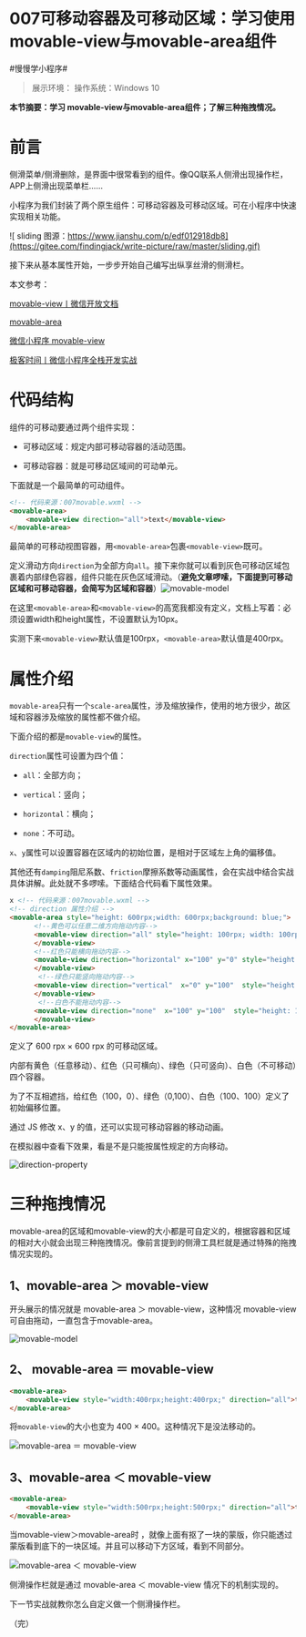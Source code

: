 # 007可移动容器及可移动区域：学习使用movable-view与movable-area组件

#慢慢学小程序#

> 展示环境：
> 操作系统：Windows 10 

**本节摘要：学习 movable-view与movable-area组件；了解三种拖拽情况。**

# 前言

侧滑菜单/侧滑删除，是界面中很常看到的组件。像QQ联系人侧滑出现操作栏，APP上侧滑出现菜单栏……

小程序为我们封装了两个原生组件：可移动容器及可移动区域。可在小程序中快速实现相关功能。

![ sliding 图源：https://www.jianshu.com/p/edf012918db8](https://gitee.com/findingjack/write-picture/raw/master/sliding.gif)

接下来从基本属性开始，一步步开始自己编写出纵享丝滑的侧滑栏。

本文参考：

[movable-view丨微信开放文档](https://developers.weixin.qq.com/miniprogram/dev/component/movable-view.html)

[movable-area](https://developers.weixin.qq.com/miniprogram/dev/component/movable-area.html)

[微信小程序 movable-view](https://blog.csdn.net/ufo00001/article/details/72637500)

[极客时间丨微信小程序全栈开发实战](https://time.geekbang.org/course/detail/100052401-241498)

# 代码结构

组件的可移动要通过两个组件实现：

- 可移动区域：规定内部可移动容器的活动范围。

- 可移动容器：就是可移动区域间的可动单元。

下面就是一个最简单的可动组件。

```html
<!-- 代码来源：007movable.wxml -->
<movable-area>
	<movable-view direction="all">text</movable-view>
</movable-area>
```

最简单的可移动视图容器，用`<movable-area>`包裹`<movable-view>`既可。

定义滑动方向`direction`为全部方向`all`。接下来你就可以看到灰色可移动区域包裹着内部绿色容器，组件只能在灰色区域滑动。（**避免文章啰嗦，下面提到可移动区域和可移动容器，会简写为区域和容器**）![movable-model](https://gitee.com/findingjack/write-picture/raw/master/movable-model.gif)

在这里`<movable-area>`和`<movable-view>`的高宽我都没有定义，文档上写着：必须设置width和height属性，不设置默认为10px。

实测下来`<movable-view>`默认值是100rpx，`<movable-area>`默认值是400rpx。

# 属性介绍

`movable-area`只有一个`scale-area`属性，涉及缩放操作，使用的地方很少，故区域和容器涉及缩放的属性都不做介绍。

下面介绍的都是`movable-view`的属性。

`direction`属性可设置为四个值：

- `all`：全部方向；

- `vertical`：竖向；

- `horizontal`：横向；

- `none`：不可动。

`x`、`y`属性可以设置容器在区域内的初始位置，是相对于区域左上角的偏移值。

其他还有`damping`阻尼系数、`friction`摩擦系数等动画属性，会在实战中结合实战具体讲解。此处就不多啰嗦。下面结合代码看下属性效果。

```html
x <!-- 代码来源：007movable.wxml -->
<!-- direction 属性介绍 -->
<movable-area style="height: 600rpx;width: 600rpx;background: blue;">
      <!--黄色可以任意二维方向拖动内容-->
      <movable-view direction="all" style="height: 100rpx; width: 100rpx; background: yellow;border-radius:30px">
      </movable-view>
      <!--红色只能横向拖动内容-->
      <movable-view direction="horizontal" x="100" y="0" style="height: 100rpx; width: 100rpx; background: red;">
      </movable-view>
       <!--绿色只能竖向拖动内容-->
      <movable-view direction="vertical"  x="0" y="100"  style="height: 100rpx; width: 100rpx; background: #0f0;">
      </movable-view>
       <!--白色不能拖动内容-->
      <movable-view direction="none"  x="100" y="100"  style="height: 100rpx; width: 100rpx; background: #fff;border-radius:30px">
      </movable-view>
</movable-area>
```

定义了 600 rpx × 600 rpx 的可移动区域。

内部有黄色（任意移动）、红色（只可横向）、绿色（只可竖向）、白色（不可移动）四个容器。

为了不互相遮挡，给红色（100，0）、绿色（0,100）、白色（100、100）定义了初始偏移位置。

通过 JS 修改 x、y 的值，还可以实现可移动容器的移动动画。

在模拟器中查看下效果，看是不是只能按属性规定的方向移动。

![direction-property](https://gitee.com/findingjack/write-picture/raw/master/direction-property.gif)

# 三种拖拽情况

movable-area的区域和movable-view的大小都是可自定义的，根据容器和区域的相对大小就会出现三种拖拽情况。像前言提到的侧滑工具栏就是通过特殊的拖拽情况实现的。

## 1、movable-area ＞ movable-view

开头展示的情况就是 movable-area ＞ movable-view，这种情况 movable-view 可自由拖动，一直包含于movable-area。

![movable-model](https://gitee.com/findingjack/write-picture/raw/master/movable-model.gif)

## 2、 movable-area ＝ movable-view

```HTML
<movable-area>
	<movable-view style="width:400rpx;height:400rpx;" direction="all">text</movable-view>
</movable-area>
```

将`movable-view`的大小也变为 400 × 400。这种情况下是没法移动的。

![movable-area ＝ movable-view](https://gitee.com/findingjack/write-picture/raw/master/movable-area%20%EF%BC%9D%20movable-view.gif)

## 3、movable-area ＜ movable-view

```html
<movable-area>
	<movable-view style="width:500rpx;height:500rpx;" direction="all">text</movable-view>
</movable-area>
```

当movable-view＞movable-area时 ，就像上面有抠了一块的蒙版，你只能透过蒙版看到底下的一块区域。并且可以移动下方区域，看到不同部分。

![movable-area ＜ movable-view](https://gitee.com/findingjack/write-picture/raw/master/movable-area%20%EF%BC%9C%20movable-view.gif)

侧滑操作栏就是通过 movable-area ＜ movable-view 情况下的机制实现的。

下一节实战就教你怎么自定义做一个侧滑操作栏。

（完）
